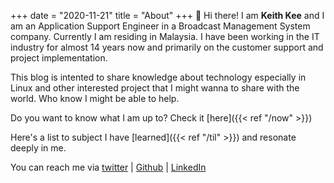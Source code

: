 +++
date = "2020-11-21"
title = "About"
+++
👋 Hi there! I am <b>Keith Kee</b> and I am an Application Support Engineer in a Broadcast Management System company. Currently I am residing in Malaysia. I have been working in the IT industry for almost 14 years now and primarily on the customer support and project implementation.  

This blog is intented to share knowledge about technology especially in Linux and other interested project that I might wanna to share with the world. Who know I might be able to help.

Do you want to know what I am up to? Check it [here]({{< ref "/now" >}})  

Here's a list to subject I have [learned]({{< ref "/til"  >}}) and resonate deeply in me. 

You can reach me via [twitter](https://www.twitter.com/keithkeekw) | [Github](https://www.github.com/keithkeekw) | [LinkedIn](https://www.linkedin.com/in/keithkeekw)